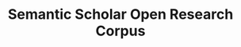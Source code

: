 ---
citation: 'Waleed Ammar et al. 2018. Construction of the Literature Graph in Semantic
  Scholar. NAACL https://www.semanticscholar.org/paper/09e3cf5704bcb16e6657f6ceed70e93373a54618 '
description: 'Semantic Scholar''s records for research papers published in all fields
  provided as an easy-to-use JSON archive. '
record_creation_timestamp: 12/7/2020 17:20:46
shortname: sem_scholar_open_research
tags: Citation affect
terms_of_use: ODC-BY
title: Semantic Scholar Open Research Corpus
url: http://s2-public-api-prod.us-west-2.elasticbeanstalk.com/corpus/
uuid: ff4ffcf9-5721-4148-ac59-140b9ed4dab5
---